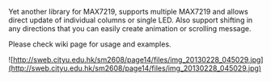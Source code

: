 Yet another library for MAX7219, supports multiple MAX7219 and allows direct update of individual columns or single LED. Also support shifting in any directions that you can easily create animation or scrolling message.

Please check wiki page for usage and examples.

![http://sweb.cityu.edu.hk/sm2608/page14/files/img_20130228_045029.jpg](http://sweb.cityu.edu.hk/sm2608/page14/files/img_20130228_045029.jpg)
